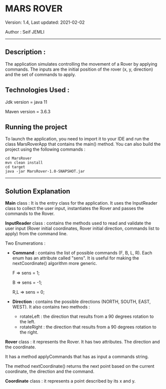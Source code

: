 <h1> MARS ROVER </h1>
Version: 1.4, Last updated: 2021-02-02

Author : Seif JEMLI

<hr>
<h2> Description :</h2>
The application simulates controlling the movement of a Rover by applying commands.
The inputs are the initial position of the rover (x, y, direction) and the set of commands to apply.

<h2> Technologies Used : </h2>

Jdk version = java 11

Maven version = 3.6.3

<h2> Running the project</h2>

To launch the application, you need to import it to your IDE and run the class MarsRoverApp that contains the main() method. 
You can also build the project using the following commands :

```
cd MarsRover
mvn clean install
cd target
java -jar MarsRover-1.0-SNAPSHOT.jar
```

<hr>
<h2> Solution Explanation</h2>

**Main** class : It is the entry class for the application. It uses the InputReader class to collect the user input, instantiates 
the Rover and passes the commands to the Rover.

**InputReader** class : contains the methods used to read and validate the user input
(Rover initial coordinates, Rover initial direction, commands list to apply) from the command line.

Two Enumerations :
- **Command** : contains the list of possible commands (F, B, L, R). Each enum has an attribute called "sens". 
  It is useful for making the nextCoordinate() algorithm more generic.
  
  F => sens = 1;
  
  B => sens = -1;
  
  R,L => sens = 0;
  
- **Direction** : contains the possible directions (NORTH, SOUTH, EAST, WEST). 
  It also contains two methods : 
    * rotateLeft : the direction that results from a 90 degrees rotation to the left.
    * rotateRight : the direction that results from a 90 degrees rotation to the right.


**Rover** class : it represents the Rover. 
It has two attributes. The direction and the coordinate. 

It has a method applyCommands that has as input a commands string.


The method nextCoordinate() returns the next point based on the current coordinate, the direction and the command.


**Coordinate** class : it represents a point described by  its x and y.
